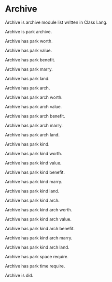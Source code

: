 # Archive

Archive is archive module list written in Class Lang.

Archive is park archive.

Archive has park worth.

Archive has park value.

Archive has park benefit.

Archive has park marry.

Archive has park land.

Archive has park arch.

Archive has park arch worth.

Archive has park arch value.

Archive has park arch benefit.

Archive has park arch marry.

Archive has park arch land.

Archive has park kind.

Archive has park kind worth.

Archive has park kind value.

Archive has park kind benefit.

Archive has park kind marry.

Archive has park kind land.

Archive has park kind arch.

Archive has park kind arch worth.

Archive has park kind arch value.

Archive has park kind arch benefit.

Archive has park kind arch marry.

Archive has park kind arch land.

Archive has park space require.

Archive has park time require.

Archive is did.